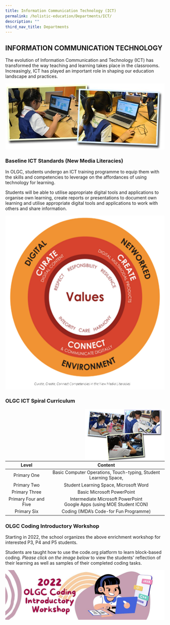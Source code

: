 ```yaml
---
title: Information Communication Technology (ICT)
permalink: /holistic-education/Departments/ICT/
description: ""
third_nav_title: Departments
---
```

## INFORMATION COMMUNICATION TECHNOLOGY

The evolution of Information Communication and Technology (ICT) has transformed the way teaching and learning takes place in the classrooms. Increasingly, ICT has played an important role in shaping our education landscape and practices.

![](/images/Computer_Lab.jpeg)

### Baseline ICT Standards (New Media Literacies)

In OLGC, students undergo an ICT training programme to equip them with the skills and competencies to leverage on the affordances of using technology for learning.

Students will be able to utilise appropriate digital tools and applications to organise own learning, create reports or presentations to document own learning and utilise appropriate digital tools and applications to work with others and share information.

![](/images/2022%20ICT%20Values.png)

### OLGC ICT Spiral Curriculum

<img style="width: 50%;" src="/images/Learning_with_mobile_tablets.jpeg" align = "right" />


|         Level         |                                  Content                                  |
|:---------------------:|:-------------------------------------------------------------------------:|
|      Primary One      |      Basic Computer Operations, Touch-typing, Student Learning Space,     |
|      Primary Two      |                   Student Learning Space, Microsoft Word                  |
|     Primary Three     |                         Basic Microsoft PowerPoint                        |
| Primary Four and Five | Intermediate Microsoft PowerPoint<br>Google Apps (using MOE Student ICON) |
|      Primary Six      |                   Coding (IMDA’s Code-for Fun Programme)                  |



### OLGC Coding Introductory Workshop  



Starting in 2022, the school organizes the above enrichment workshop for interested P3, P4 and P5 students. 

  

Students are taught how to use the code.org platform to learn block-based coding. _Please click on the image below_ to view the students' reflection of their learning as well as samples of their completed coding tasks.

<a href="https://sites.google.com/moe.edu.sg/2022codingworkshopolgc">
<img src="/images/2022-Coding-workshop-image1.jpeg" alt="W3Schools.com">
</a>

